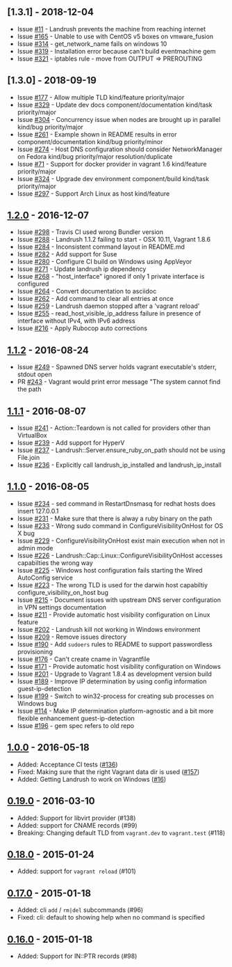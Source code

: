 ## [1.3.1] - 2018-12-04

- Issue [#11](https://github.com/vagrant-landrush/landrush/issues/11)   - Landrush prevents the machine from reaching internet
- Issue [#165](https://github.com/vagrant-landrush/landrush/issues/165) - Unable to use with CentOS v5 boxes on vmware_fusion
- Issue [#314](https://github.com/vagrant-landrush/landrush/issues/314) - get_network_name fails on windows 10
- Issue [#319](https://github.com/vagrant-landrush/landrush/issues/319) - Installation error because can't build eventmachine gem
- Issue [#321](https://github.com/vagrant-landrush/landrush/issues/321) - iptables rule - move from OUTPUT => PREROUTING

## [1.3.0] - 2018-09-19

- Issue [#177](https://github.com/vagrant-landrush/landrush/issues/177) - Allow multiple TLD kind/feature priority/major
- Issue [#329](https://github.com/vagrant-landrush/landrush/issues/329) - Update dev docs component/documentation kind/task priority/major
- Issue [#304](https://github.com/vagrant-landrush/landrush/issues/304) - Concurrency issue when nodes are brought up in parallel kind/bug priority/major
- Issue [#261](https://github.com/vagrant-landrush/landrush/issues/261) - Example shown in README results in error component/documentation kind/bug priority/minor
- Issue [#274](https://github.com/vagrant-landrush/landrush/issues/274) - Host DNS configuration should consider NetworkManager on Fedora kind/bug priority/major resolution/duplicate
- Issue [#71](https://github.com/vagrant-landrush/landrush/issues/71)   - Support for docker provider in vagrant 1.6 kind/feature priority/major
- Issue [#324](https://github.com/vagrant-landrush/landrush/issues/324) - Upgrade dev environment component/build kind/task priority/major
- Issue [#297](https://github.com/vagrant-landrush/landrush/issues/297) - Support Arch Linux as host kind/feature 

## [1.2.0] - 2016-12-07

- Issue [#298](https://github.com/vagrant-landrush/landrush/issues/298) - Travis CI used wrong Bundler version
- Issue [#288](https://github.com/vagrant-landrush/landrush/issues/288) - Landrush 1.1.2 failing to start - OSX 10.11, Vagrant 1.8.6
- Issue [#284](https://github.com/vagrant-landrush/landrush/issues/284) - Inconsistent command layout in README.md
- Issue [#282](https://github.com/vagrant-landrush/landrush/issues/282) - Add support for Suse
- Issue [#280](https://github.com/vagrant-landrush/landrush/issues/280) - Configure CI build on Windows using AppVeyor
- Issue [#271](https://github.com/vagrant-landrush/landrush/issues/271) - Update landrush ip dependency
- Issue [#268](https://github.com/vagrant-landrush/landrush/issues/268) - "host_interface" ignored if only 1 private interface is configured
- Issue [#264](https://github.com/vagrant-landrush/landrush/issues/264) - Convert documentation to asciidoc
- Issue [#262](https://github.com/vagrant-landrush/landrush/issues/262) - Add command to clear all entries at once
- Issue [#259](https://github.com/vagrant-landrush/landrush/issues/259) - Landrush daemon stopped after a 'vagrant reload'
- Issue [#255](https://github.com/vagrant-landrush/landrush/issues/255) - read_host_visible_ip_address failure in presence of interface without IPv4, with IPv6 address
- Issue [#216](https://github.com/vagrant-landrush/landrush/issues/216) - Apply Rubocop auto corrections

## [1.1.2] - 2016-08-24

- Issue [#249](https://github.com/vagrant-landrush/landrush/issues/249) - Spawned DNS server holds vagrant executable's stderr, stdout open
- PR [#243](https://github.com/vagrant-landrush/landrush/pull/243)      - Vagrant would print error message "The system cannot find the path

## [1.1.1] - 2016-08-07

- Issue [#241](https://github.com/vagrant-landrush/landrush/issues/241) - Action::Teardown is not called for providers other than VirtualBox
- Issue [#239](https://github.com/vagrant-landrush/landrush/issues/239) - Add support for HyperV 
- Issue [#237](https://github.com/vagrant-landrush/landrush/issues/237) - Landrush::Server.ensure_ruby_on_path should not be using File.join
- Issue [#236](https://github.com/vagrant-landrush/landrush/issues/236) - Explicitly call landrush_ip_installed and landrush_ip_install 

## [1.1.0] - 2016-08-05

- Issue [#234](https://github.com/vagrant-landrush/landrush/issues/234) - sed command in RestartDnsmasq for redhat hosts does insert 127.0.0.1
- Issue [#231](https://github.com/vagrant-landrush/landrush/issues/231) - Make sure that there is alway a ruby binary on the path
- Issue [#233](https://github.com/vagrant-landrush/landrush/issues/233) - Wrong sudo command in ConfigureVisibilityOnHost for OS X bug
- Issue [#229](https://github.com/vagrant-landrush/landrush/issues/229) - ConfigureVisibilityOnHost exist main execution when not in admin mode
- Issue [#226](https://github.com/vagrant-landrush/landrush/issues/226) - Landrush::Cap::Linux::ConfigureVisibilityOnHost accesses capabilties the wrong way
- Issue [#225](https://github.com/vagrant-landrush/landrush/issues/225) - Windows host configuration fails starting the Wired AutoConfig service
- Issue [#223](https://github.com/vagrant-landrush/landrush/issues/223) - The wrong TLD is used for the darwin host capabiltiy configure_visibility_on_host bug
- Issue [#215](https://github.com/vagrant-landrush/landrush/issues/215) - Document issues with upstream DNS server configuration in VPN settings documentation
- Issue [#211](https://github.com/vagrant-landrush/landrush/issues/211) - Provide automatic host visibility configuration on Linux feature
- Issue [#202](https://github.com/vagrant-landrush/landrush/issues/202) - Landrush kill not working in Windows environment
- Issue [#209](https://github.com/vagrant-landrush/landrush/issues/209) - Remove issues directory
- Issue [#190](https://github.com/vagrant-landrush/landrush/issues/190) - Add `sudoers` rules to README to support passwordless provisioning
- Issue [#176](https://github.com/vagrant-landrush/landrush/issues/176) - Can't create cname in Vagrantfile
- Issue [#171](https://github.com/vagrant-landrush/landrush/issues/171) - Provide automatic host visibility configuration on Windows
- Issue [#201](https://github.com/vagrant-landrush/landrush/issues/201) - Upgrade to Vagrant 1.8.4 as development version build
- Issue [#189](https://github.com/vagrant-landrush/landrush/issues/189) - Improve IP determination by using config information guest-ip-detection
- Issue [#199](https://github.com/vagrant-landrush/landrush/issues/199) - Switch to win32-process for creating sub processes on Windows bug
- Issue [#114](https://github.com/vagrant-landrush/landrush/issues/114) - Make IP determination platform-agnostic and a bit more flexible enhancement guest-ip-detection
- Issue [#196](https://github.com/vagrant-landrush/landrush/issues/196) - gem spec refers to old repo

## [1.0.0] - 2016-05-18

- Added: Acceptance CI tests ([#136](https://github.com/vagrant-landrush/landrush/issues/136))
- Fixed: Making sure that the right Vagrant data dir is used ([#157](https://github.com/vagrant-landrush/landrush/issues/157))
- Added: Getting Landrush to work on Windows ([#16](https://github.com/vagrant-landrush/landrush/issues/16))

## [0.19.0] - 2016-03-10
- Added: Support for libvirt provider (#138)
- Added: support for CNAME records (#99)
- Breaking: Changing default TLD from `vagrant.dev` to `vagrant.test` (#118)

## [0.18.0] - 2015-01-24
- Added: support for `vagrant reload` (#101)

## [0.17.0] - 2015-01-18
- Added: cli `add` / `rm|del` subcommands (#96)
- Fixed: cli: default to showing help when no command is specified

## [0.16.0] - 2015-01-18
- Added: Support for IN::PTR records (#98)

[1.2.0]: https://github.com/phinze/landrush/compare/v1.1.2...v1.2.0
[1.1.2]: https://github.com/phinze/landrush/compare/v1.1.1...v1.1.2
[1.1.1]: https://github.com/phinze/landrush/compare/v1.1.0...v1.1.1
[1.1.0]: https://github.com/phinze/landrush/compare/v1.0.0...v1.1.0
[1.0.0]: https://github.com/phinze/landrush/compare/v0.19.0...v1.0.0
[0.19.0]: https://github.com/phinze/landrush/compare/v0.18.0...v0.19.0
[0.18.0]: https://github.com/phinze/landrush/compare/v0.17.0...v0.18.0
[0.17.0]: https://github.com/phinze/landrush/compare/v0.16.0...v0.17.0
[0.16.0]: https://github.com/phinze/landrush/compare/v0.15.4...v0.16.0
